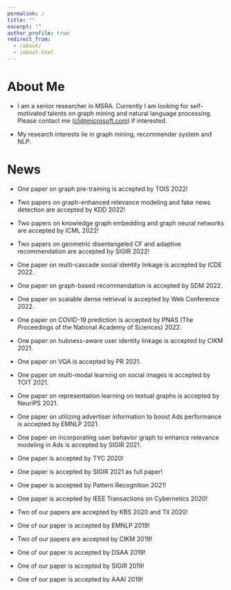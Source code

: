 ```yaml
---
permalink: /
title: ""
excerpt: ""
author_profile: true
redirect_from: 
  - /about/
  - /about.html
---
```


# About Me
* I am a senior researcher in MSRA. Currently I am looking for self-motivated talents on graph mining and natural language processing. Please contact me (cli@microsoft.com) if interested. 

* My research interests lie in graph mining, recommender system and NLP. 

# News

* One paper on graph pre-training is accepted by TOIS 2022!
* Two papers on graph-enhanced relevance modeling and fake news detection are accepted by KDD 2022!
* Two papers on knowledge graph embedding and graph neural networks are accepted by ICML 2022!
* Two papers on geometric disentangeled CF and adaptive recommendation are accepted by SIGIR 2022!
* One paper on multi-cascade social identity linkage is accepted by ICDE 2022. 
* One paper on graph-based recommendation is accepted by SDM 2022. 
* One paper on scalable dense retrieval is accepted by Web Conference 2022. 
* One paper on COVID-19 prediction is accepted by PNAS (The Proceedings of the National Academy of Sciences) 2022.   

* One paper on hubness-aware user identity linkage is accepted by CIKM 2021. 
* One paper on VQA is accepted by PR 2021. 
* One paper on multi-modal learning on social images is accepted by TOIT 2021. 
* One paper on representation learning on textual graphs is accepted by NeurlPS 2021. 
* One paper on utilizing advertiser information to boost Ads performance is accepted by EMNLP 2021. 
* One paper on incorporating user behavior graph to enhance relevance modeling in Ads is accepted by SIGIR 2021. 

* One paper is accepted by TYC 2020!
* One paper is accepted by SIGIR 2021 as full paper!
* One paper is accepted by Pattern Recognition 2021!
* One paper is accepted by IEEE Transactions on Cybernetics 2020!

* Two of our papers are accepted by KBS 2020 and TII 2020!
* One of our paper is accepted by EMNLP 2019!
* Two of our papers are accepted by CIKM 2019!
* One of our paper is accepted by DSAA 2019!
* One of our paper is accepted by SIGIR 2019!
* One of our paper is accepted by AAAI 2019!
